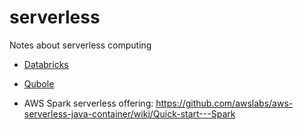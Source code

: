 # serverless
Notes about serverless computing 

  * [Databricks](databricks.md)

  * [Qubole](qubole.md)

  * AWS Spark serverless offering: https://github.com/awslabs/aws-serverless-java-container/wiki/Quick-start---Spark

